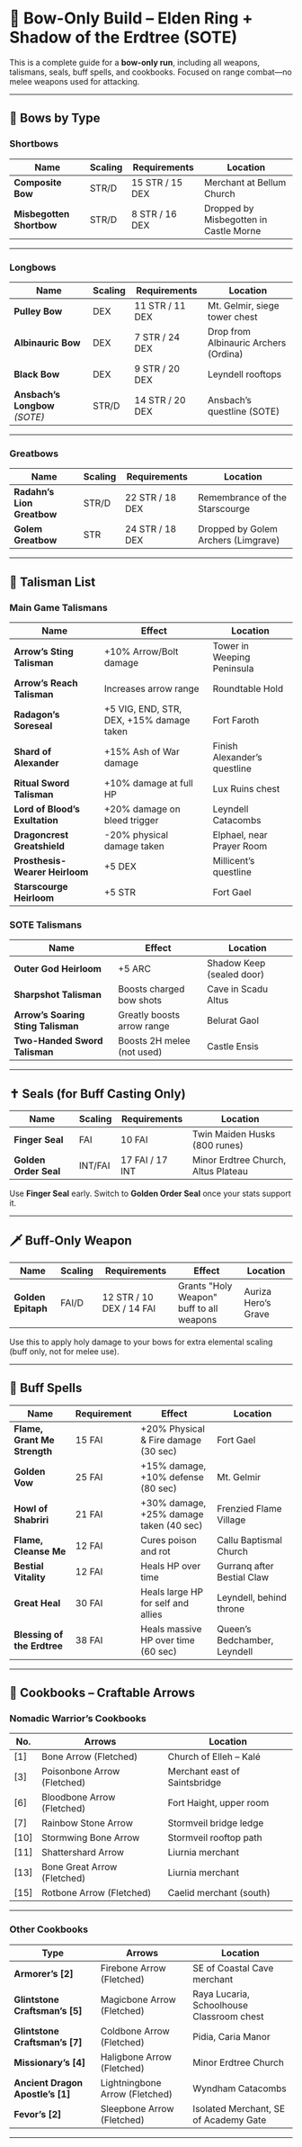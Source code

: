 # 🏹 Bow-Only Build – Elden Ring + Shadow of the Erdtree (SOTE)

This is a complete guide for a **bow-only run**, including all weapons, talismans, seals, buff spells, and cookbooks. Focused on range combat—no melee weapons used for attacking.

---

## 🎯 Bows by Type

### **Shortbows**
| Name                     | Scaling   | Requirements   | Location                                 |
|--------------------------|-----------|----------------|------------------------------------------|
| **Composite Bow**        | STR/D     | 15 STR / 15 DEX| Merchant at Bellum Church                |
| **Misbegotten Shortbow** | STR/D     | 8 STR / 16 DEX | Dropped by Misbegotten in Castle Morne   |

---

### **Longbows**
| Name                   | Scaling   | Requirements   | Location                                 |
|------------------------|-----------|----------------|------------------------------------------|
| **Pulley Bow**         | DEX       | 11 STR / 11 DEX| Mt. Gelmir, siege tower chest            |
| **Albinauric Bow**     | DEX       | 7 STR / 24 DEX | Drop from Albinauric Archers (Ordina)    |
| **Black Bow**          | DEX       | 9 STR / 20 DEX | Leyndell rooftops                        |
| **Ansbach’s Longbow** *(SOTE)* | STR/D | 14 STR / 20 DEX | Ansbach’s questline (SOTE)             |

---

### **Greatbows**
| Name                   | Scaling   | Requirements   | Location                                 |
|------------------------|-----------|----------------|------------------------------------------|
| **Radahn’s Lion Greatbow** | STR/D | 22 STR / 18 DEX | Remembrance of the Starscourge          |
| **Golem Greatbow**     | STR       | 24 STR / 18 DEX | Dropped by Golem Archers (Limgrave)     |

---

## 🧷 Talisman List

### **Main Game Talismans**
| Name                        | Effect                            | Location                            |
|-----------------------------|------------------------------------|-------------------------------------|
| **Arrow’s Sting Talisman**  | +10% Arrow/Bolt damage             | Tower in Weeping Peninsula          |
| **Arrow’s Reach Talisman**  | Increases arrow range              | Roundtable Hold                     |
| **Radagon’s Soreseal**      | +5 VIG, END, STR, DEX, +15% damage taken          | Fort Faroth                         |
| **Shard of Alexander**      | +15% Ash of War damage             | Finish Alexander’s questline        |
| **Ritual Sword Talisman**   | +10% damage at full HP             | Lux Ruins chest                     |
| **Lord of Blood’s Exultation** | +20% damage on bleed trigger   | Leyndell Catacombs                  |
| **Dragoncrest Greatshield** | -20% physical damage taken         | Elphael, near Prayer Room           |
| **Prosthesis-Wearer Heirloom** | +5 DEX                        | Millicent’s questline               |
| **Starscourge Heirloom**    | +5 STR                             | Fort Gael                           |

### **SOTE Talismans**
| Name                              | Effect                        | Location                   |
|-----------------------------------|--------------------------------|----------------------------|
| **Outer God Heirloom**            | +5 ARC                        | Shadow Keep (sealed door)  |
| **Sharpshot Talisman**            | Boosts charged bow shots      | Cave in Scadu Altus        |
| **Arrow’s Soaring Sting Talisman**| Greatly boosts arrow range    | Belurat Gaol               |
| **Two-Handed Sword Talisman**     | Boosts 2H melee (not used)    | Castle Ensis               |

---

## ✝️ Seals (for Buff Casting Only)

| Name                    | Scaling   | Requirements   | Location                               |
|-------------------------|-----------|----------------|----------------------------------------|
| **Finger Seal**         | FAI       | 10 FAI         | Twin Maiden Husks (800 runes)         |
| **Golden Order Seal**   | INT/FAI   | 17 FAI / 17 INT| Minor Erdtree Church, Altus Plateau    |

Use **Finger Seal** early. Switch to **Golden Order Seal** once your stats support it.

---

## 🗡️ Buff-Only Weapon

| Name              | Scaling   | Requirements       | Effect                                   | Location                      |
|-------------------|-----------|--------------------|------------------------------------------|-------------------------------|
| **Golden Epitaph**| FAI/D     | 12 STR / 10 DEX / 14 FAI | Grants "Holy Weapon" buff to all weapons | Auriza Hero’s Grave           |

Use this to apply holy damage to your bows for extra elemental scaling (buff only, not for melee use).

---

## 📜 Buff Spells

| Name                   | Requirement | Effect                                                | Location                        |
|------------------------|-------------|--------------------------------------------------------|---------------------------------|
| **Flame, Grant Me Strength** | 15 FAI  | +20% Physical & Fire damage (30 sec)                   | Fort Gael                       |
| **Golden Vow**         | 25 FAI      | +15% damage, +10% defense (80 sec)                     | Mt. Gelmir                      |
| **Howl of Shabriri**   | 21 FAI      | +30% damage, +25% damage taken (40 sec)                | Frenzied Flame Village          |
| **Flame, Cleanse Me**  | 12 FAI      | Cures poison and rot                                   | Callu Baptismal Church          |
| **Bestial Vitality**   | 12 FAI      | Heals HP over time                                     | Gurranq after Bestial Claw      |
| **Great Heal**         | 30 FAI      | Heals large HP for self and allies                     | Leyndell, behind throne         |
| **Blessing of the Erdtree** | 38 FAI | Heals massive HP over time (60 sec)                   | Queen’s Bedchamber, Leyndell    |

---

## 📘 Cookbooks – Craftable Arrows

### **Nomadic Warrior’s Cookbooks**
| No. | Arrows                            | Location                                         |
|-----|-----------------------------------|--------------------------------------------------|
| [1] | Bone Arrow (Fletched)             | Church of Elleh – Kalé                           |
| [3] | Poisonbone Arrow (Fletched)       | Merchant east of Saintsbridge                   |
| [6] | Bloodbone Arrow (Fletched)        | Fort Haight, upper room                          |
| [7] | Rainbow Stone Arrow               | Stormveil bridge ledge                           |
| [10]| Stormwing Bone Arrow              | Stormveil rooftop path                           |
| [11]| Shattershard Arrow                | Liurnia merchant                                 |
| [13]| Bone Great Arrow (Fletched)       | Liurnia merchant                                 |
| [15]| Rotbone Arrow (Fletched)          | Caelid merchant (south)                          |

---

### **Other Cookbooks**
| Type                     | Arrows                            | Location                                     |
|--------------------------|-----------------------------------|----------------------------------------------|
| **Armorer’s [2]**        | Firebone Arrow (Fletched)         | SE of Coastal Cave merchant                  |
| **Glintstone Craftsman’s [5]** | Magicbone Arrow (Fletched)  | Raya Lucaria, Schoolhouse Classroom chest    |
| **Glintstone Craftsman’s [7]** | Coldbone Arrow (Fletched)   | Pidia, Caria Manor                           |
| **Missionary’s [4]**     | Haligbone Arrow (Fletched)        | Minor Erdtree Church                         |
| **Ancient Dragon Apostle’s [1]** | Lightningbone Arrow (Fletched) | Wyndham Catacombs                        |
| **Fevor’s [2]**          | Sleepbone Arrow (Fletched)        | Isolated Merchant, SE of Academy Gate        |

---
